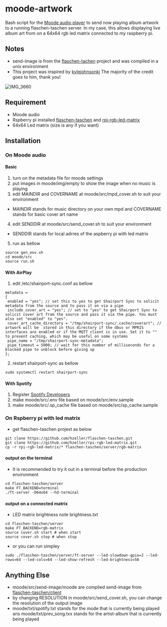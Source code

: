 # moode-artwork

Bash script for the [Moode audio player](https://moodeaudio.org) to send now playing album artwork to a running flaschen-taschen server. In my case, this allows displaying live album art from  on a 64x64 rgb led matrix connected to my raspberry pi.

## Notes

* send-image is from the [flaschen-tachen](https://github.com/hzeller/flaschen-taschen) project and was compiled in a unix environment
* This project was inspired by [kylejohnsonkj](https://github.com/kylejohnsonkj/ft-artwork) The majority of the credit goes to him, thank you!

![IMG_3660](https://user-images.githubusercontent.com/44140593/144626779-cf315b5a-a372-4f92-a864-1aeb8ddb8ce2.jpg)


## Requirement


- Moode audio
- Rspberry pi installed [flaschen-taschen](https://github.com/hzeller/flaschen-taschen) and [rpi-rgb-led-matrix](https://github.com/hzeller/rpi-rgb-led-matrix)
- 64x64 Led matrix (size is any if you want)

## Installation

### On Moode audio

#### Basic
1. turn on the metadata file for moode settings
2. put images in moode/img/empty to show the image when no music is playing
3. edit MAINDIR and COVERNAME at moode/src/mpd_cover.sh to suit your environment
* MAINDIR stands for music directory on your own mpd and COVERNAME stands for basic cover art name
4. edit SENDDIR at moode/src/send_cover.sh to suit your environment
* SENDDIR stands for local adrres of the aspberry pi with led matrix
5. run as bellow
```
source gen_env.sh
cd moode/src
source run.sh
```

#### With AirPlay
1. edit /etc/shairport-sync.conf as bellow

```
metadata =
{
 enabled = "yes"; // set this to yes to get Shairport Sync to solicit metadata from the source and to pass it on via a pipe
 include_cover_art = "yes"; // set to "yes" to get Shairport Sync to solicit cover art from the source and pass it via the pipe. You must also set "enabled" to "yes".
 cover_art_cache_directory = "/tmp/shairport-sync/.cache/coverart"; // artwork will be  stored in this directory if the dbus or MPRIS interfaces are enabled or if the MQTT client is in use. Set it to "" to prevent caching, which may be useful on some systems
 pipe_name = "/tmp/shairport-sync-metadata";
 pipe_timeout = 5000; // wait for this number of milliseconds for a blocked pipe to unblock before giving up
};

```
2. restart shairport-sync as bellow

```
sudo systemctl restart shairport-sync
```

#### With Spotify
1. Register [Spotify Developers](https://developer.spotify.com/dashboard)
2. make moode/src/.env file based on moode/src/env.sample
3. make moode/src/.sp_cache file based on moode/src/sp_cache.sample


### On Rspberry pi with led matrix
* get flaschen-taschen projext as below
```
git clone https://github.com/hzeller/flaschen-taschen.git
git clone https://github.com/hzeller/rpi-rgb-led-matrix.git
cp -r rpi-rgb-led-matrix/* flaschen-taschen/server/rgb-matrix
```

#### output on the terminal
* It is recommended to try it out in a terminal before the production environment

```
cd flaschen-taschen/server
make FT_BACKEND=terminal
./ft-server -D64x64 --hd-terminal
```

#### output on a connected matrix
* LED matrix brightness note brightness.txt
```
cd flaschen-taschen/server
make FT_BACKEND=rgb-matrix
source cover.sh start # when start
source cover.sh stop # when stop
```
* or you can run simpley
```
sudo ./flaschen-taschen/server/ft-server --led-slowdown-gpio=2 --led-rows=64 --led-cols=64 --led-show-refresh --led-brightness=50
```

## Anything Else
* moode/src/send-image/moode are complied send-image from [flaschen-taschen/client](https://github.com/hzeller/flaschen-taschen/tree/master/client)
* by changing RESOLUTION in moode/src/send_cover.sh, you can change the resolution of the output image
* moode/txt/spotify.txt stands for the mode that is currently being played ans moode/txt/prev_song.txx stands for the artist-album that is currently being played

